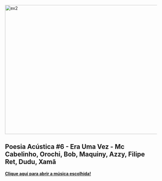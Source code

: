 


<img width="899" height="427" alt="ex2" src="https://github.com/user-attachments/assets/9f2d88aa-5ebd-4fde-afa1-cb7043d697e5" />



## Poesia Acústica #6 - Era Uma Vez - Mc Cabelinho, Orochi, Bob, Maquiny, Azzy, Filipe Ret, Dudu, Xamã

**[Clique aqui para abrir a música escolhida!](https://www.youtube.com/watch?v=jK2k1P56Cno&list=RDjK2k1P56Cno&start_radio=1)**



